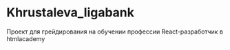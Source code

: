 # Khrustaleva_ligabank
Проект для грейдирования на обучении профессии React-разработчик в htmlacademy
